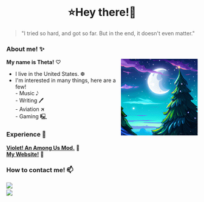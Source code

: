 
<h1 align="center">⭐Hey there!🌌</h1>

> "I tried so hard, and got so far. But in the end, it doesn't even matter."

### About me! ✨
<img align="right" alt="it's me, theta!" src="chrystler.GIF" width="40%" height="auto" /> **My name is Theta!** ♡ <br>
- I live in the United States. ❆ <br>
- I'm interested in many things, here are a few!<br> - Music 𝅘𝅥𝅮<br>- Writing 🖊<br>- Aviation 🛪<br>- Gaming 🖳




### Experience 📌

**[Violet! An Among Us Mod.](https://github.com/Violet-AU)** 💜 <br>
**[My Website!](https://me.epstheta.xyz)** 💜


### How to contact me! 📫

![](https://discord.c99.nl/widget/theme-2/216404071253278720.png)<br>
<a href="https://www.epstheta.xyz"><img src="./images/banner.png"/> <br>
